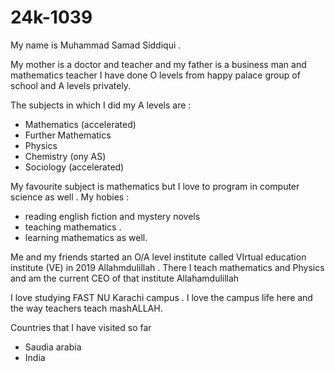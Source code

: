 # 24k-1039
My name is Muhammad Samad Siddiqui .

My mother is a doctor and teacher and my father is a business man and mathematics teacher 
I have done O levels from happy palace group of school and A levels privately.

The subjects in which I did my A levels are :
- Mathematics (accelerated)
- Further Mathematics
- Physics
- Chemistry (ony AS)
- Sociology (accelerated)
 
My favourite subject is mathematics but I love to program in computer science as well . 
My hobies : 
- reading english fiction and mystery novels
-  teaching mathematics .
-  learning mathematics as well.

Me and my friends started an O/A level institute called VIrtual education institute (VE) in 2019 Allahmdulillah . There I teach mathematics and Physics and am the current CEO of that institute Allahamdulillah

I love studying FAST NU Karachi campus . I love the campus life here and the way teachers teach mashALLAH.

Countries that I have visited so far 
- Saudia arabia
- India
